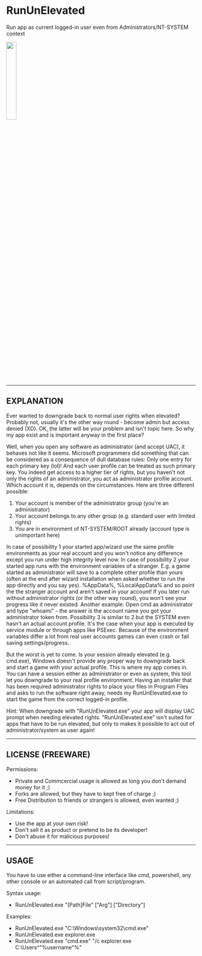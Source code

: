 # RunUnElevated
Run app as current logged-in user even from Administrators/NT-SYSTEM context
<br/>

[<img src="https://user-images.githubusercontent.com/76787321/197257488-1b7aa8e9-9b6f-4600-949e-8ff477cb4bf4.png" width="23%"></img>](https://github.com/Dragodraki/RunUnElevated/releases/latest/download/RunUnElevated.exe)
<br/>

-------------------------------
EXPLANATION
-------------------------------
Ever wanted to downgrade back to normal user rights when elevated? Probably not, usually it's the other way round - become admin but access denied (XD). OK, the latter will be your problem and isn't topic here. So why my app exist and is important anyway in the first place?

Well, when you open any software as administrator (and accept UAC), it behaves not like it seems. Microsoft programmers did something that can be considered as a consequence of dull database rules: Only one entry for each primary key (lol)! And each user profile can be treated as such primary key. You indeed get access to a higher tier of rights, but you haven't not only the rights of an administrator, you act as administrator profile account. Which account it is, depends on the circumstances. Here are three different possible:
1. Your account is member of the administrator group (you're an administrator)
2. Your account belongs to any other group (e.g. standard user with limited rights)
3. You are in environment of NT-SYSTEM/ROOT already (account type is unimportant here)

In case of possibility 1 your started app/wizard use the same profile environments as your real account and you won't notice any difference except you run under high integrity level now.
In case of possibility 2 your started app runs with the environment variables of a stranger. E.g. a game started as administrator will save to a complete other profile than yours (often at the end after wizard installation when asked whether to run the app directly and you say yes). %AppData%, %LocalAppData% and so point the the stranger account and aren't saved in your account! If you later run without administrator rights (or the other way round), you won't see your progress like it never existed. Another example: Open cmd as administrator and type "whoami" - the answer is the account name you got your administrator token from.
Possibility 3 is similar to 2 but the SYSTEM even hasn't an actual account profile. It's the case when your app is executed by service module or through apps like PSExec. Because of the environment variables differ a lot from real user accounts games can even crash or fail saving settings/progress.

But the worst is yet to come. Is your session already elevated (e.g. cmd.exe), Windows doesn't provide any proper way to downgrade back and start a game with your actual profile.
This is where my app comes in. You can have a session either as administrator or even as system, this tool let you downgrade to your real profile environment. Having an installer that has been required administrator rights to place your files in Program Files and asks to run the software right away, needs my RunUnElevated.exe to start the game from the correct logged-in profile.

Hint: When downgrade with "RunUnElevated.exe" your app will display UAC prompt when needing elevated rights. "RunUnElevated.exe" isn't suited for apps that have to be run elevated, but only to makes it possible to act out of administrator/system as user again!


-------------------------------
LICENSE (FREEWARE)
-------------------------------
Permissions:
+ Private and Commcercial usage is allowed as long you don't demand money for it ;)
+ Forks are allowed, but they have to kept free of charge ;)
+ Free Distribution to friends or strangers is allowed, even wanted ;)

Limitations:
- Use the app at your own risk!
- Don't sell it as product or pretend to be its developer!
- Don't abuse it for malicious purposes!


-------------------------------
USAGE
-------------------------------
You have to use either a command-line interface like cmd, powershell, any other console or an automated call from script/program.

Syntax usage:  
- RunUnElevated.exe "[Path]File" ["Arg"] ["Directory"]

Examples:  
- RunUnElevated.exe "C:\Windows\system32\cmd.exe"
- RunUnElevated.exe explorer.exe
- RunUnElevated.exe "cmd.exe" "/c explorer.exe C:\Users\^"%username"%"
